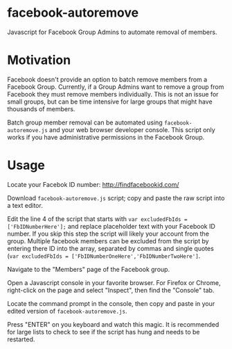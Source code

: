 # facebook-autoremove
Javascript for Facebook Group Admins to automate removal of members.

# Motivation
Facebook doesn't provide an option to batch remove members from a Facebook Group. Currently, if a Group Admins want to remove a group from Facebook they must remove members individually. This is not an issue for small groups, but can be time intensive for large groups that might have thousands of members.

Batch group member removal can be automated using `facebook-autoremove.js` and your web browser developer console. This script only works if you have administrative permissions in the Facebook Group.

# Usage

Locate your Facebok ID number: http://findfacebookid.com/

Download `facebook-autoremove.js` script; copy and paste the raw script into a text editor.

Edit the line 4 of the script that starts with `var excludedFbIds = ['FbIDNumberHere'];` and replace placeholder text with your Facebook ID number. If you skip this step the script will likely your account from the group. Multiple facebook members can be excluded from the script by entering there ID into the array, separated by commas and single quotes (`var excludedFbIds = ['FbIDNumberOneHere','FbIDNumberTwoHere']`.

Navigate to the "Members" page of the Facebook group.

Open a Javascript console in your favorite browser. For Firefox or Chrome, right-click on the page and select "Inspect", then find the "Console" tab.

Locate the command prompt in the console, then copy and paste in your edited version of `facebook-autoremove.js`.

Press "ENTER" on you keyboard and watch this magic. It is recommended for large lists to check to see if the script has hung and needs to be restarted.
